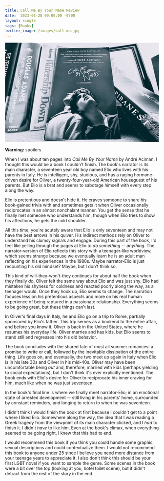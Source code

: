 ```yaml
---
title: Call Me By Your Name Review
date:  2023-01-28 00:00:00 -0700
layout: single
tags: [Books]
twitter_image: /images/call-me.jpg
---
```


![Call me By Your Name Book Cover](/images/call-me.jpg)

**Warning:** spoilers

When I was about ten pages into *Call Me By Your Name* by André Aciman, I thought this would be a book I couldn't finish. The book's narrator is its main character, a seventeen year old boy named Elio who lives with his parents in Italy. He is intelligent, shy, studious, and has a raging hormone-driven desire for Oliver, a twenty-four-year-old American houseguest of his parents. But Elio is a brat and seems to sabotage himself with every step along the way.

<!--more-->

Elio is pretentious and doesn't hide it. He craves someone to share his book-gained trivia with and sometimes gets it when Oliver occasionally reciprocates in an almost nonchalant manner. You get the sense that he finally met someone who understands him, though when Elio tries to show his affections, he gets the cold shoulder.

All this time, you're acutely aware that Elio is only seventeen and may not have the best arrows in his quiver. His indirect methods rely on Oliver to understand his clumsy signals and engage. During this part of the book, I'd feel like yelling through the pages at Elio to *do something -- anything.* The narrator-version of Elio reflects this story with a teenager-like worldview, which seems strange because we eventually learn he is an adult man reflecting on his experiences in the 1980s. Maybe narrator-Elio is just recounting his old mindset? Maybe, but I don't think so.

This kind of will-they-won't-they continues for about half the book when they finally *do*. Oliver felt the same way about Elio and was just shy. Elio had mistaken his shyness for coldness and reacted poorly along the way, as a teenager would. Once they hook up, Elio seems to change. The narration focuses less on his pretentious aspects and more on his real human experience of being raptured in a passionate relationship. Everything seems to be going great, but these things can't last.

In Oliver's final days in Italy, he and Elio go on a trip to Rome, partially sponsored by Elio's father. This trip serves as a bookend to the entire affair, and before you know it, Oliver is back in the United States, where he resumes his everyday life. Oliver marries and has kids, but Elio seems to stand still and regresses into his old behavior.

The book concludes with the shared fate of most all summer romances: a promise to write or call, followed by the inevitable dissipation of the entire thing. Life goes on, and eventually, the two meet up again in Italy when Elio is in his late 30s and Oliver in his mid-40s. Oliver may have been uncomfortable being *out* and, therefore, married with kids (perhaps yielding to social expectations), but I don't think it's ever explicitly mentioned. The book ends with Elio's desire for Oliver to reciprocate his inner craving for him, much like when he was just seventeen.

In the book's final line is where we finally meet narrator-Elio; in an emotional state of arrested development -- still living in his parents' home, surrounded by constant reminders, and longing to return to when he was seventeen.

I didn't think I would finish the book at first because I couldn't get to a point where I liked Elio. Somewhere along the way, the idea that I was reading a Greek tragedy from the viewpoint of its main character clicked, and I *had* to finish it. I didn't *have* to like him. Even at the book's climax, when everything seemed to be going right, I knew that this had to end.

I would recommend this book if you think you could handle some graphic sexual descriptions and could contextualize them. I would not recommend this book to anyone under 25 since I believe you need more distance from your teenage years to appreciate it. I also don't think this should be your first LGBT novel if you want to sample the genre. Some scenes in the book were a bit over the top (looking at you, hotel toilet scene), but it didn't detract from the rest of the story in the end.

